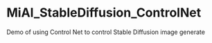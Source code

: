 # MiAI_StableDiffusion_ControlNet
Demo of using Control Net to control Stable Diffusion image generate
